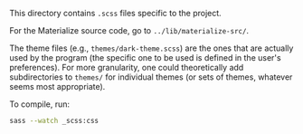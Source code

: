This directory contains `.scss` files specific to the project.

For the Materialize source code, go to `../lib/materialize-src/`.

The theme files (e.g., `themes/dark-theme.scss`) are the ones that are actually used by the program (the specific one to be used is defined in the user's
preferences). For more granularity, one could theoretically add subdirectories to `themes/` for individual themes (or sets of themes, whatever seems most appropriate).

To compile, run:

```sh
sass --watch _scss:css
```
